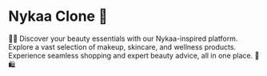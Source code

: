 # Nykaa Clone 💄
💄✨ Discover your beauty essentials with our Nykaa-inspired platform. Explore a vast selection of makeup, skincare, and wellness products. Experience seamless shopping and expert beauty advice, all in one place. 💅🛍️